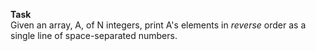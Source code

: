 <b>Task</b><br>
Given an array, A, of N integers, print A's elements in *reverse* order as a single line of space-separated numbers.
